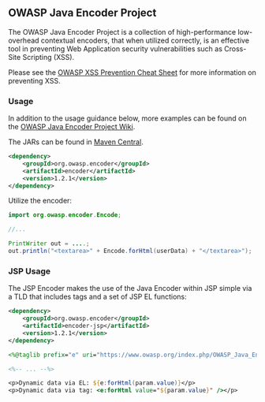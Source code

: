 ## OWASP Java Encoder Project

The OWASP Java Encoder Project is a collection of high-performance low-overhead
contextual encoders, that when utilized correctly, is an effective tool in
preventing Web Application security vulnerabilities such as Cross-Site
Scripting (XSS).

Please see the [OWASP XSS Prevention Cheat Sheet](https://www.owasp.org/index.php/XSS_%28Cross_Site_Scripting%29_Prevention_Cheat_Sheet)
for more information on preventing XSS.

### Usage

In addition to the usage guidance below, more examples can be found on the [OWASP Java Encoder Project Wiki](https://www.owasp.org/index.php/OWASP_Java_Encoder_Project#tab=Use_the_Java_Encoder_Project).

The JARs can be found in [Maven Central](https://search.maven.org/#search%7Cga%7C1%7Cg%3A%22org.owasp.encoder%22).

```xml
<dependency>
    <groupId>org.owasp.encoder</groupId>
    <artifactId>encoder</artifactId>
    <version>1.2.1</version>
</dependency>
```

Utilize the encoder:

```java
import org.owasp.encoder.Encode;

//...

PrintWriter out = ....;
out.println("<textarea>" + Encode.forHtml(userData) + "</textarea>");
```

### JSP Usage

The JSP Encoder makes the use of the Java Encoder within JSP simple via a TLD that
includes tags and a set of JSP EL functions:

```xml
<dependency>
    <groupId>org.owasp.encoder</groupId>
    <artifactId>encoder-jsp</artifactId>
    <version>1.2.1</version>
</dependency>
```

```JSP
<%@taglib prefix="e" uri="https://www.owasp.org/index.php/OWASP_Java_Encoder_Project" %>

<%-- ... --%>

<p>Dynamic data via EL: ${e:forHtml(param.value)}</p>
<p>Dynamic data via tag: <e:forHtml value="${param.value}" /></p>
```
